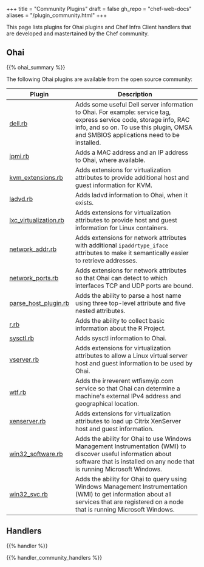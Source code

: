 +++
title = "Community Plugins"
draft = false
gh_repo = "chef-web-docs"
aliases = "/plugin_community.html"
+++

This page lists plugins for Ohai plugins and Chef Infra Client handlers
that are developed and mastertained by the Chef community.

## Ohai

{{% ohai_summary %}}

The following Ohai plugins are available from the open source community:

<table>
<colgroup>
<col style="width: 12%" />
<col style="width: 87%" />
</colgroup>
<thead>
<tr class="header">
<th>Plugin</th>
<th>Description</th>
</tr>
</thead>
<tbody>
<tr>
<td><a href="https://github.com/demonccc/chef-ohai-plugins/blob/master/dell.rb">dell.rb</a></td>
<td>Adds some useful Dell server information to Ohai. For example: service tag, express service code, storage info, RAC info, and so on. To use this plugin, OMSA and SMBIOS applications need to be installed.</td>
</tr>
<tr>
<td><a href="https://bitbucket.org/retr0h/ohai">ipmi.rb</a></td>
<td>Adds a MAC address and an IP address to Ohai, where available.</td>
</tr>
<tr>
<td><a href="https://github.com/albertsj1/ohai-plugins/blob/master/kvm_extensions.rb">kvm_extensions.rb</a></td>
<td>Adds extensions for virtualization attributes to provide additional host and guest information for KVM.</td>
</tr>
<tr>
<td><a href="https://github.com/demonccc/chef-ohai-plugins/blob/master/linux/ladvd.rb">ladvd.rb</a></td>
<td>Adds ladvd information to Ohai, when it exists.</td>
</tr>
<tr>
<td><a href="https://github.com/jespada/ohai-plugins/blob/master/lxc_virtualization.rb">lxc_virtualization.rb</a></td>
<td>Adds extensions for virtualization attributes to provide host and guest information for Linux containers.</td>
</tr>
<tr>
<td><a href="https://gist.github.com/1040543">network_addr.rb</a></td>
<td>Adds extensions for network attributes with additional <code>ipaddrtype_iface</code> attributes to make it semantically easier to retrieve addresses.</td>
</tr>
<tr>
<td><a href="https://github.com/agoddard/ohai-plugins/blob/master/plugins/network_ports.rb">network_ports.rb</a></td>
<td>Adds extensions for network attributes so that Ohai can detect to which interfaces TCP and UDP ports are bound.</td>
</tr>
<tr>
<td><a href="https://github.com/sbates/Chef-odds-n-ends/blob/master/ohai/parse_host_plugin.rb">parse_host_plugin.rb</a></td>
<td>Adds the ability to parse a host name using three top-level attribute and five nested attributes.</td>
</tr>
<tr>
<td><a href="https://github.com/stevendanna/ohai-plugins/blob/master/plugins/r.rb">r.rb</a></td>
<td>Adds the ability to collect basic information about the R Project.</td>
</tr>
<tr>
<td><a href="https://github.com/spheromak/cookbooks/blob/master/ohai/files/default/sysctl.rb">sysctl.rb</a></td>
<td>Adds sysctl information to Ohai.</td>
</tr>
<tr>
<td><a href="https://github.com/albertsj1/ohai-plugins/blob/master/vserver.rb">vserver.rb</a></td>
<td>Adds extensions for virtualization attributes to allow a Linux virtual server host and guest information to be used by Ohai.</td>
</tr>
<tr>
<td><a href="https://github.com/cloudant/ohai_plugins/blob/master/wtf.rb">wtf.rb</a></td>
<td>Adds the irreverent wtfismyip.com service so that Ohai can determine a machine's external IPv4 address and geographical location.</td>
</tr>
<tr>
<td><a href="https://github.com/spheromak/cookbooks/blob/master/ohai/files/default/xenserver.rb">xenserver.rb</a></td>
<td>Adds extensions for virtualization attributes to load up Citrix XenServer host and guest information.</td>
</tr>
<tr>
<td><a href="https://github.com/timops/ohai-plugins/blob/master/win32_software.rb">win32_software.rb</a></td>
<td>Adds the ability for Ohai to use Windows Management Instrumentation (WMI) to discover useful information about software that is installed on any node that is running Microsoft Windows.</td>
</tr>
<tr>
<td><a href="https://github.com/timops/ohai-plugins/blob/master/win32_svc.rb">win32_svc.rb</a></td>
<td>Adds the ability for Ohai to query using Windows Management Instrumentation (WMI) to get information about all services that are registered on a node that is running Microsoft Windows.</td>
</tr>
</tbody>
</table>

## Handlers

{{% handler %}}

{{% handler_community_handlers %}}
